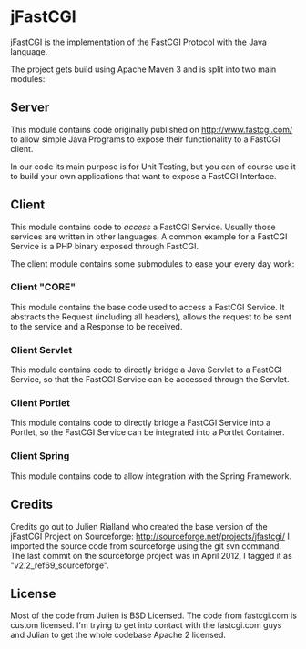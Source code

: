 # jFastCGI

jFastCGI is the implementation of the FastCGI Protocol with the Java language. 

The project gets build using Apache Maven 3 and is split into two main modules:

## Server

This module contains code originally published on http://www.fastcgi.com/ to 
allow simple Java Programs to expose their functionality to a FastCGI client. 

In our code its main purpose is for Unit Testing, but you can of course use it
to build your own applications that want to expose a FastCGI Interface. 


## Client

This module contains code to _access_ a FastCGI Service. Usually those services
are written in other languages. A common example for a FastCGI Service is a PHP binary
exposed through FastCGI. 

The client module contains some submodules to ease your every day work:

### Client "CORE"


This module contains the base code used to access a FastCGI Service. It abstracts
the Request (including all headers), allows the request to be sent to the service
and a Response to be received. 


### Client Servlet


This module contains code to directly bridge a Java Servlet to a FastCGI Service,
so that the FastCGI Service can be accessed through the Servlet. 


### Client Portlet


This module contains code to directly bridge a FastCGI Service into a Portlet, 
so the FastCGI Service can be integrated into a Portlet Container. 


### Client Spring


This module contains code to allow integration with the Spring Framework.




## Credits

Credits go out to Julien Rialland who created the base version of the jFastCGI Project on 
Sourceforge: http://sourceforge.net/projects/jfastcgi/ 
I imported the source code from sourceforge using the git svn command. The last commit on the
sourceforge project was in April 2012, I tagged it as "v2.2_ref69_sourceforge". 


## License

Most of the code from Julien is BSD Licensed. The code from fastcgi.com is custom licensed.
I'm trying to get into contact with the fastcgi.com guys and Julian to get the whole codebase Apache 2
licensed.

